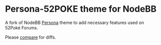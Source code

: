 Persona-52POKE theme for NodeBB
====================

A fork of NodeBB [Persona](https://github.com/NodeBB/nodebb-theme-persona) theme to add necessary features used on 52Poké Forums.

Please [compare](https://github.com/NodeBB/nodebb-theme-persona/compare/v7.2.20...mudkipme:52w) for diffs.